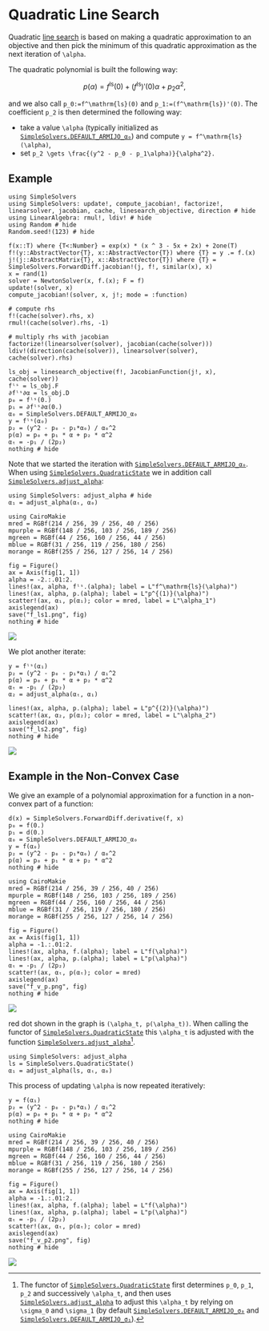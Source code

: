 # Quadratic Line Search

Quadratic [line search](@ref "Line Search") is based on making a quadratic approximation to an objective and then pick the minimum of this quadratic approximation as the next iteration of ``\alpha``.

The quadratic polynomial is built the following way:

```math
p(\alpha) = f^\mathrm{ls}(0) + (f^\mathrm{ls})'(0)\alpha + p_2\alpha^2,
```

and we also call ``p_0:=f^\mathrm{ls}(0)`` and ``p_1:=(f^\mathrm{ls})'(0)``. The coefficient ``p_2`` is then determined the following way:
- take a value ``\alpha`` (typically initialized as [`SimpleSolvers.DEFAULT_ARMIJO_α₀`](@ref)) and compute ``y = f^\mathrm{ls}(\alpha)``,
- set ``p_2 \gets \frac{(y^2 - p_0 - p_1\alpha)}{\alpha^2}.``

## Example

```@example quadratic
using SimpleSolvers
using SimpleSolvers: update!, compute_jacobian!, factorize!, linearsolver, jacobian, cache, linesearch_objective, direction # hide
using LinearAlgebra: rmul!, ldiv! # hide
using Random # hide
Random.seed!(123) # hide

f(x::T) where {T<:Number} = exp(x) * (x ^ 3 - 5x + 2x) + 2one(T)
f!(y::AbstractVector{T}, x::AbstractVector{T}) where {T} = y .= f.(x)
j!(j::AbstractMatrix{T}, x::AbstractVector{T}) where {T} = SimpleSolvers.ForwardDiff.jacobian!(j, f!, similar(x), x)
x = rand(1)
solver = NewtonSolver(x, f.(x); F = f)
update!(solver, x)
compute_jacobian!(solver, x, j!; mode = :function)

# compute rhs
f!(cache(solver).rhs, x)
rmul!(cache(solver).rhs, -1)

# multiply rhs with jacobian
factorize!(linearsolver(solver), jacobian(cache(solver)))
ldiv!(direction(cache(solver)), linearsolver(solver), cache(solver).rhs)

ls_obj = linesearch_objective(f!, JacobianFunction(j!, x), cache(solver))
fˡˢ = ls_obj.F
∂fˡˢ∂α = ls_obj.D
p₀ = fˡˢ(0.)
p₁ = ∂fˡˢ∂α(0.)
α₀ = SimpleSolvers.DEFAULT_ARMIJO_α₀
y = fˡˢ(α₀)
p₂ = (y^2 - p₀ - p₁*α₀) / α₀^2
p(α) = p₀ + p₁ * α + p₂ * α^2
αₜ = -p₁ / (2p₂)
nothing # hide
```

Note that we started the iteration with [`SimpleSolvers.DEFAULT_ARMIJO_α₀`](@ref). When using [`SimpleSolvers.QuadraticState`](@ref) we in addition call [`SimpleSolvers.adjust_alpha`](@ref):

```@example quadratic
using SimpleSolvers: adjust_alpha # hide
α₁ = adjust_alpha(αₜ, α₀)
```

```@setup quadratic
using CairoMakie
mred = RGBf(214 / 256, 39 / 256, 40 / 256)
mpurple = RGBf(148 / 256, 103 / 256, 189 / 256)
mgreen = RGBf(44 / 256, 160 / 256, 44 / 256)
mblue = RGBf(31 / 256, 119 / 256, 180 / 256)
morange = RGBf(255 / 256, 127 / 256, 14 / 256)

fig = Figure()
ax = Axis(fig[1, 1])
alpha = -2.:.01:2.
lines!(ax, alpha, fˡˢ.(alpha); label = L"f^\mathrm{ls}(\alpha)")
lines!(ax, alpha, p.(alpha); label = L"p^{(1)}(\alpha)")
scatter!(ax, α₁, p(α₁); color = mred, label = L"\alpha_1")
axislegend(ax)
save("f_ls1.png", fig)
nothing # hide
```

![](f_ls1.png)

We plot another iterate:

```@example quadratic
y = fˡˢ(α₁)
p₂ = (y^2 - p₀ - p₁*α₁) / α₁^2
p(α) = p₀ + p₁ * α + p₂ * α^2
αₜ = -p₁ / (2p₂)
α₂ = adjust_alpha(αₜ, α₁)
```

```@setup quadratic
lines!(ax, alpha, p.(alpha); label = L"p^{(2)}(\alpha)")
scatter!(ax, α₂, p(α₂); color = mred, label = L"\alpha_2")
axislegend(ax)
save("f_ls2.png", fig)
nothing # hide
```

![](f_ls2.png)

## Example in the Non-Convex Case

We give an example of a polynomial approximation for a function in a non-convex part of a function:

```@example quadratic
d(x) = SimpleSolvers.ForwardDiff.derivative(f, x)
p₀ = f(0.)
p₁ = d(0.)
α₀ = SimpleSolvers.DEFAULT_ARMIJO_α₀
y = f(α₀)
p₂ = (y^2 - p₀ - p₁*α₀) / α₀^2
p(α) = p₀ + p₁ * α + p₂ * α^2
nothing # hide
```

```@setup quadratic
using CairoMakie
mred = RGBf(214 / 256, 39 / 256, 40 / 256)
mpurple = RGBf(148 / 256, 103 / 256, 189 / 256)
mgreen = RGBf(44 / 256, 160 / 256, 44 / 256)
mblue = RGBf(31 / 256, 119 / 256, 180 / 256)
morange = RGBf(255 / 256, 127 / 256, 14 / 256)

fig = Figure()
ax = Axis(fig[1, 1])
alpha = -1.:.01:2.
lines!(ax, alpha, f.(alpha); label = L"f(\alpha)")
lines!(ax, alpha, p.(alpha); label = L"p(\alpha)")
αₜ = -p₁ / (2p₂)
scatter!(ax, αₜ, p(αₜ); color = mred)
axislegend(ax)
save("f_v_p.png", fig)
nothing # hide
```

![](f_v_p.png)

red dot shown in the graph is ``(\alpha_t, p(\alpha_t))``. When calling the functor of [`SimpleSolvers.QuadraticState`](@ref) this ``\alpha_t`` is adjusted with the function [`SimpleSolvers.adjust_alpha`](@ref)[^1].

```@example quadratic
using SimpleSolvers: adjust_alpha
ls = SimpleSolvers.QuadraticState()
α₁ = adjust_alpha(ls, αₜ, α₀)
```

[^1]: The functor of [`SimpleSolvers.QuadraticState`](@ref) first determines ``p_0``, ``p_1``, ``p_2`` and successively ``\alpha_t``, and then uses [`SimpleSolvers.adjust_alpha`](@ref) to adjust this ``\alpha_t`` by relying on ``\sigma_0`` and ``\sigma_1`` (by default [`SimpleSolvers.DEFAULT_ARMIJO_σ₀`](@ref) and [`SimpleSolvers.DEFAULT_ARMIJO_σ₁`](@ref)).

This process of updating ``\alpha`` is now repeated iteratively:

```@example quadratic
y = f(α₁)
p₂ = (y^2 - p₀ - p₁*α₁) / α₁^2
p(α) = p₀ + p₁ * α + p₂ * α^2
nothing # hide
```

```@setup quadratic
using CairoMakie
mred = RGBf(214 / 256, 39 / 256, 40 / 256)
mpurple = RGBf(148 / 256, 103 / 256, 189 / 256)
mgreen = RGBf(44 / 256, 160 / 256, 44 / 256)
mblue = RGBf(31 / 256, 119 / 256, 180 / 256)
morange = RGBf(255 / 256, 127 / 256, 14 / 256)

fig = Figure()
ax = Axis(fig[1, 1])
alpha = -1.:.01:2.
lines!(ax, alpha, f.(alpha); label = L"f(\alpha)")
lines!(ax, alpha, p.(alpha); label = L"p(\alpha)")
αₜ = -p₁ / (2p₂)
scatter!(ax, αₜ, p(αₜ); color = mred)
axislegend(ax)
save("f_v_p2.png", fig)
nothing # hide
```

![](f_v_p2.png)